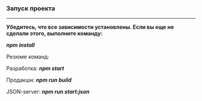 ### Запуск проекта ###
***
**Убедитесь, что все зависимости установлены. Если вы еще не сделали этого, выполните команду:**

   ***npm install***
   
Резюме команд:

Разработка: ***npm start***

Продакшн: ***npm run build***

JSON-server: ***npm run start:json***


